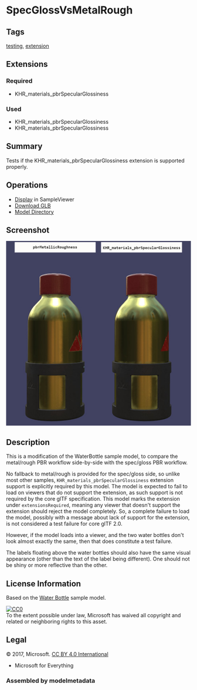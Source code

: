 # SpecGlossVsMetalRough

## Tags

[testing](../../Models-testing.md), [extension](../../Models-extension.md)

## Extensions

### Required

- KHR_materials_pbrSpecularGlossiness

### Used

- KHR_materials_pbrSpecularGlossiness
- KHR_materials_pbrSpecularGlossiness

## Summary

Tests if the KHR_materials_pbrSpecularGlossiness extension is supported properly.

## Operations

- [Display](https://github.khronos.org/glTF-Sample-Viewer-Release/?model=https://raw.GithubUserContent.com/KhronosGroup/glTF-Sample-Assets/main/./Models/SpecGlossVsMetalRough/glTF-Binary/SpecGlossVsMetalRough.glb) in SampleViewer
- [Download GLB](https://raw.GithubUserContent.com/KhronosGroup/glTF-Sample-Assets/main/./Models/SpecGlossVsMetalRough/glTF-Binary/SpecGlossVsMetalRough.glb)
- [Model Directory](./)

## Screenshot

![screenshot](screenshot/screenshot-large.jpg)

## Description

This is a modification of the WaterBottle sample model, to compare the metal/rough PBR workflow side-by-side with the spec/gloss PBR workflow.

No fallback to metal/rough is provided for the spec/gloss side, so unlike most other samples, `KHR_materials_pbrSpecularGlossiness` extension support is explicitly required by this model. The model is expected to fail to load on viewers that do not support the extension, as such support is not required by the core glTF specification. This model marks the extension under `extensionsRequired`, meaning any viewer that doesn't support the extension should reject the model completely. So, a complete failure to load the model, possibly with a message about lack of support for the extension, is not considered a test failure for core glTF 2.0.

However, if the model loads into a viewer, and the two water bottles don't look almost exactly the same, then that does constitute a test failure.

The labels floating above the water bottles should also have the same visual appearance (other than the text of the label being different). One should not be shiny or more reflective than the other.

## License Information

Based on the [Water Bottle](../WaterBottle/) sample model.

[![CC0](http://i.creativecommons.org/p/zero/1.0/88x31.png)](http://creativecommons.org/publicdomain/zero/1.0/)  
To the extent possible under law, Microsoft has waived all copyright and related or neighboring rights to this asset.

## Legal

&copy; 2017, Microsoft. [CC BY 4.0 International](https://creativecommons.org/licenses/by/4.0/legalcode)

- Microsoft for Everything

### Assembled by modelmetadata
